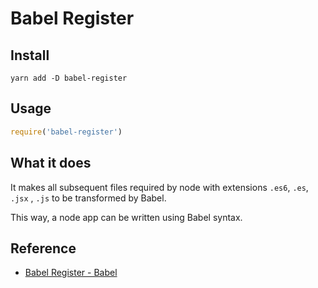 # Babel Register

## Install

```shell
yarn add -D babel-register
```

## Usage

```js
require('babel-register')
```

## What it does

It makes all subsequent files required by node with extensions `.es6`, `.es`, `.jsx` , `.js` to be transformed by Babel.

This way, a node app can be written using Babel syntax.

## Reference
- [Babel Register - Babel](https://babeljs.io/docs/usage/babel-register/)